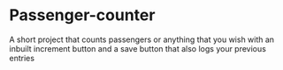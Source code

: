 # Passenger-counter
A short project that counts passengers or anything that you wish with an inbuilt increment button and a save button that also logs your previous entries

